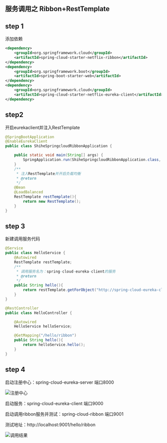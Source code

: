 ## 服务调用之 Ribbon+RestTemplate

## step 1
添加依赖
```xml
<dependency>
    <groupId>org.springframework.cloud</groupId>
    <artifactId>spring-cloud-starter-netflix-ribbon</artifactId>
</dependency>
<dependency>
    <groupId>org.springframework.boot</groupId>
    <artifactId>spring-boot-starter-web</artifactId>
</dependency>
<dependency>
    <groupId>org.springframework.cloud</groupId>
    <artifactId>spring-cloud-starter-netflix-eureka-client</artifactId>
</dependency>
```

## step2
开启eurekaclient并注入RestTemplate
```java
@SpringBootApplication
@EnableEurekaClient
public class ShiheSpringcloudRibbonApplication {

    public static void main(String[] args) {
        SpringApplication.run(ShiheSpringcloudRibbonApplication.class, args);
    }
    /**
     * 注入RestTemplate并开启负载均衡
     * @return
     */
    @Bean
    @LoadBalanced
    RestTemplate restTemplate(){
        return new RestTemplate();
    }
}
```
## step 3
新建调用服务代码

```java
@Service
public class HelloService {
    @Autowired
    RestTemplate restTemplate;
    /**
     * 调用服务名为：spring-cloud-eureka-client的服务
     * @return
     */
    public String hello(){
        return restTemplate.getForObject("http://spring-cloud-eureka-client/hello",String.class);
    }
}

@RestController
public class HelloController {

    @Autowired
    HelloService helloService;

    @GetMapping("/hello/ribbon")
    public String hello(){
        return helloService.hello();
    }
}
```
## step 4

启动注册中心：spring-cloud-eureka-server 端口8000

![注册中心](https://mmbiz.qpic.cn/mmbiz_png/a2yUAKXzX0amsldyKrSk8uoEcVXo8QicoH8b8ZHLCgVqico2Zep9DiadA4fZlLy4x2rCRWFUr82icImw23U2uULeibQ/0?wx_fmt=png)

启动服务：spring-cloud-eureka-client 端口9000

启动调用ribbon服务并测试：spring-cloud-ribbon 端口9001

测试地址：http://localhost:9001/hello/ribbon

![调用结果](https://mmbiz.qpic.cn/mmbiz_png/a2yUAKXzX0amsldyKrSk8uoEcVXo8QicoFm4rgyjNkQRQXKSJQHiayhPRfe9mPn3lDwlUTl9aHfxJww9NPNnUVZw/0?wx_fmt=png)

